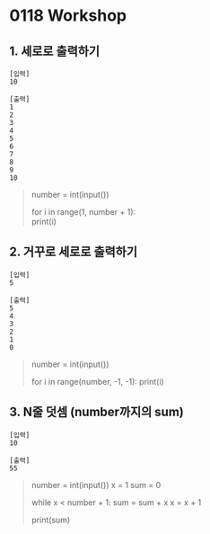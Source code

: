 # 0118 Workshop
## 1. 세로로 출력하기 
    [입력]
    10

    [출력]
    1
    2
    3
    4
    5
    6
    7
    8
    9
    10

> number = int(input())
>
> for i in range(1, number + 1):  
>     print(i)

## 2. 거꾸로 세로로 출력하기
    [입력]
    5

    [출력]
    5
    4
    3
    2
    1
    0
    
> number = int(input())
>
> for i in range(number, -1, -1):
>     print(i)

## 3. N줄 덧셈 (number까지의 sum)
    [입력]
    10

    [출력]
    55

> number = int(input())
> x = 1
> sum = 0  
> 
> while x < number + 1:
>     sum = sum + x
>     x = x + 1  
> 
> print(sum)